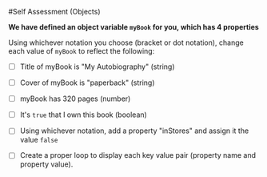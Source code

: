 
#Self Assessment (Objects)

**We have defined an object variable `myBook` for you, which has 4 properties**


 Using whichever notation you choose (bracket or dot notation), change each value of `myBook` to reflect the following:

* [ ] Title of myBook is "My Autobiography" (string)

* [ ] Cover of myBook is "paperback" (string)

* [ ] myBook has 320 pages (number)

* [ ] It's `true` that I own this book (boolean)



* [ ] Using whichever notation, add a property "inStores" and assign it the value `false`

* [ ] Create a proper loop to display each key value pair (property name and property value).
